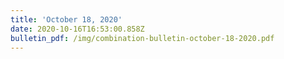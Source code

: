 ```yaml
---
title: 'October 18, 2020'
date: 2020-10-16T16:53:00.858Z
bulletin_pdf: /img/combination-bulletin-october-18-2020.pdf
---
```


